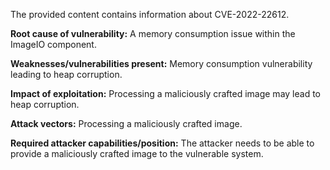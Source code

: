 The provided content contains information about CVE-2022-22612.

**Root cause of vulnerability:** A memory consumption issue within the ImageIO component.

**Weaknesses/vulnerabilities present:** Memory consumption vulnerability leading to heap corruption.

**Impact of exploitation:** Processing a maliciously crafted image may lead to heap corruption.

**Attack vectors:** Processing a maliciously crafted image.

**Required attacker capabilities/position:** The attacker needs to be able to provide a maliciously crafted image to the vulnerable system.